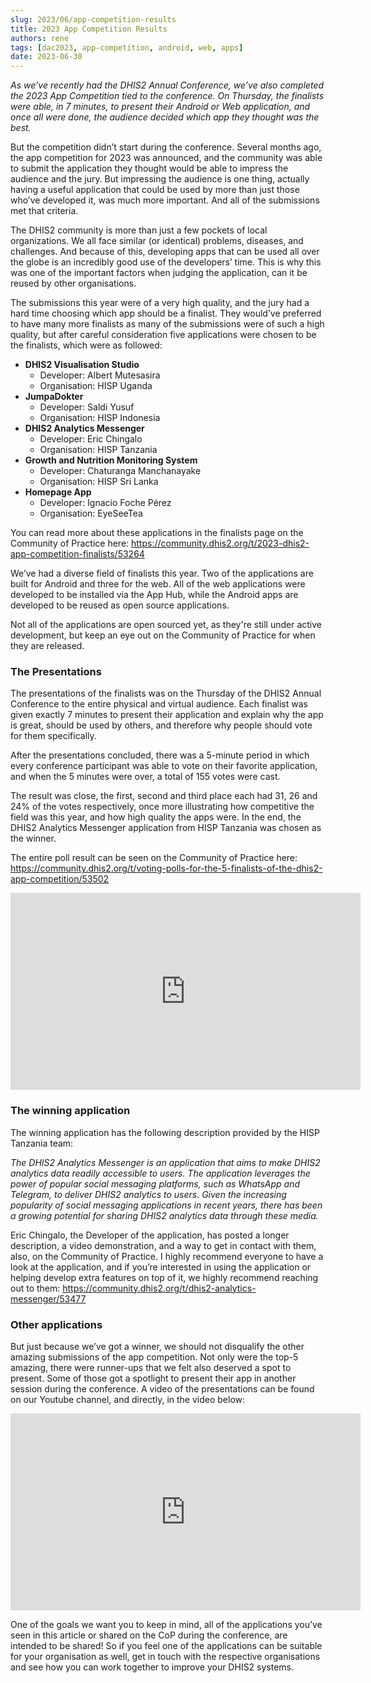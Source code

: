 ```yaml
---
slug: 2023/06/app-competition-results
title: 2023 App Competition Results
authors: rene
tags: [dac2023, app-competition, android, web, apps]
date: 2023-06-30
---
```


*As we’ve recently had the DHIS2 Annual Conference, we’ve also completed the 2023 App Competition tied to the conference. On Thursday, the finalists were able, in 7 minutes, to present their Android or Web application, and once all were done, the audience decided which app they thought was the best.*

<!--truncate-->

But the competition didn’t start during the conference. Several months ago, the app competition for 2023 was announced, and the community was able to submit the application they thought would be able to impress the audience and the jury. But impressing the audience is one thing, actually having a useful application that could be used by more than just those who’ve developed it, was much more important. And all of the submissions met that criteria. 

The DHIS2 community is more than just a few pockets of local organizations. We all face similar (or identical) problems, diseases, and challenges. And because of this, developing apps that can be used all over the globe is an incredibly good use of the developers’ time. This is why this was one of the important factors when judging the application, can it be reused by other organisations.

 The submissions this year were of a very high quality, and the jury had a hard time choosing which app should be a finalist. They would’ve preferred to have many more finalists as many of the submissions were of such a high quality, but after careful consideration five applications were chosen to be the finalists, which were as followed:

- **DHIS2 Visualisation Studio**
    - Developer: Albert Mutesasira
    - Organisation: HISP Uganda
- **JumpaDokter**
    - Developer: Saldi Yusuf
    - Organisation: HISP Indonesia
- **DHIS2 Analytics Messenger**
    - Developer: Eric Chingalo
    - Organisation: HISP Tanzania
- **Growth and Nutrition Monitoring System**
    - Developer: Chaturanga Manchanayake
    - Organisation: HISP Sri Lanka
- **Homepage App**
    - Developer: Ignacio Foche Pérez
    - Organisation: EyeSeeTea
    
You can read more about these applications in the finalists page on the Community of Practice here: https://community.dhis2.org/t/2023-dhis2-app-competition-finalists/53264
    
We’ve had a diverse field of finalists this year. Two of the applications are built for Android and three for the web. All of the web applications were developed to be installed via the App Hub, while the Android apps are developed to be reused as open source applications. 

Not all of the applications are open sourced yet, as they're still under active development, but keep an eye out on the Community of Practice for when they are released.
    
### The Presentations
    
The presentations of the finalists was on the Thursday of the DHIS2 Annual Conference to the entire physical and virtual audience. Each finalist was given exactly 7 minutes to present their application and explain why the app is great, should be used by others, and therefore why people should vote for them specifically. 
    
After the presentations concluded, there was a 5-minute period in which every conference participant was able to vote on their favorite application, and when the 5 minutes were over, a total of 155 votes were cast.
    
The result was close, the first, second and third place each had 31, 26 and 24% of the votes respectively, once more illustrating how competitive the field was this year, and how high quality the apps were. In the end, the DHIS2 Analytics Messenger application from HISP Tanzania was chosen as the winner.
    
The entire poll result can be seen on the Community of Practice here: https://community.dhis2.org/t/voting-polls-for-the-5-finalists-of-the-dhis2-app-competition/53502

<iframe width="560" height="315" src="https://www.youtube.com/embed/2XYclHVLKrI" title="YouTube video player" frameborder="0" allow="accelerometer; autoplay; clipboard-write; encrypted-media; gyroscope; picture-in-picture; web-share" allowfullscreen></iframe>
 

### The winning application
    
The winning application has the following description provided by the HISP Tanzania team:
    
*The DHIS2 Analytics Messenger is an application that aims to make DHIS2 analytics data readily accessible to users. The application leverages the power of popular social messaging platforms, such as WhatsApp and Telegram, to deliver DHIS2 analytics to users. Given the increasing popularity of social messaging applications in recent years, there has been a growing potential for sharing DHIS2 analytics data through these media.*
    
Eric Chingalo, the Developer of the application, has posted a longer description, a video demonstration, and a way to get in contact with them, also, on the Community of Practice. I highly recommend everyone to have a look at the application, and if you’re interested in using the application or helping develop extra features on top of it, we highly recommend reaching out to them: https://community.dhis2.org/t/dhis2-analytics-messenger/53477
    
### Other applications
    
But just because we’ve got a winner, we should not disqualify the other amazing submissions of the app competition. Not only were the top-5 amazing, there were runner-ups that we felt also deserved a spot to present. Some of those got a spotlight to present their app in another session during the conference. A video of the presentations can be found on our Youtube channel, and directly, in the video below:
    
<iframe width="560" height="315" src="https://www.youtube.com/embed/7dlTw4loy7k" title="YouTube video player" frameborder="0" allow="accelerometer; autoplay; clipboard-write; encrypted-media; gyroscope; picture-in-picture; web-share" allowfullscreen></iframe>
    
One of the goals we want you to keep in mind, all of the applications you’ve seen in this article or shared on the CoP during the conference, are intended to be shared! So if you feel one of the applications can be suitable for your organisation as well, get in touch with the respective organisations and see how you can work together to improve your DHIS2 systems.